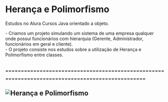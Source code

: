 # Herança e Polimorfismo
Estudos no Alura Cursos Java orientado a objeto.


<div>- Criamos um projeto simulando um sistema de uma empresa qualquer onde possui funcionários com hierarquia (Gerente, Administrador, funcionários em geral e cliente).
    <div/>
<div> - O projeto consiste nos estudos sobre a utilização de Herança e Polimorfismo entre classes.
 <div/>
  
  <div>
    <h2>------------------------------------------------------------------------------------------------
      
   <div/>
  

![Herança e Polimorfismo](https://user-images.githubusercontent.com/87431289/144947533-28f8cddc-896a-4824-b95a-bbcc1f289607.png)
